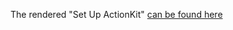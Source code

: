 The rendered "Set Up ActionKit" [can be found here](http://unforswearing.com/writing/samples/actionkit)
